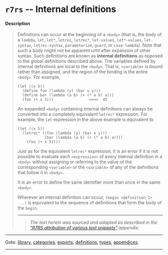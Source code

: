 

<a id='appendix__r7rs__internal-definitions'></a>

# `r7rs` -- Internal definitions


<a id='appendix__r7rs__internal-definitions__description'></a>

#### Description

> Definitions can occur at the
> beginning of a `<body>` (that is, the body of a `lambda`,
> `let`, `let*`, `letrec`, `letrec*`,
> `let-values`, `let*-values`, `let-syntax`, `letrec-syntax`,
> `parameterize`, `guard`, or `case-lambda`).  Note that
> such a body might not be apparent until after expansion of other syntax.
> Such definitions are known as __internal definitions__
> as opposed to the global definitions described above.
> The variables defined by internal definitions are local to the
> `<body>`.  That is, `<variable>` is bound rather than assigned,
> and the region of the binding is the entire `<body>`.  For example,
> 
> ````
> (let ((x 5))
>   (define foo (lambda (y) (bar x y)))
>   (define bar (lambda (a b) (+ (* a b) a)))
>   (foo (+ x 3)))                ===>  45
> ````
> 
> An expanded `<body>` containing internal definitions
> can always be
> converted into a completely equivalent `letrec*` expression.  For
> example, the `let` expression in the above example is equivalent
> to
> 
> ````
> (let ((x 5))
>   (letrec* ((foo (lambda (y) (bar x y)))
>             (bar (lambda (a b) (+ (* a b) a))))
>     (foo (+ x 3))))
> ````
> 
> Just as for the equivalent `letrec*` expression, it is an error if it is not
> possible to evaluate each `<expression>` of every internal
> definition in a `<body>` without assigning or referring to
> the value of the corresponding `<variable>` or the `<variable>`
> of any of the definitions that follow it in `<body>`.
> 
> It is an error to define the same identifier more than once in the
> same `<body>`.
> 
> Wherever an internal definition can occur,
> `(begin <definition_1> ...)`
> is equivalent to the sequence of definitions
> that form the body of the `begin`.
> 
> 
> ----
> > *The text herein was sourced and adapted as described in the ["R7RS attribution of various text snippets"](../../r7rs/appendices/attribution.md#appendix__r7rs__attribution) appendix.*

----

Goto: [library](../../r7rs/_index.md#library__r7rs), [categories](../../r7rs/categories/_index.md#toc__r7rs__categories), [exports](../../r7rs/exports/_index.md#toc__r7rs__exports), [definitions](../../r7rs/definitions/_index.md#toc__r7rs__definitions), [types](../../r7rs/types/_index.md#toc__r7rs__types), [appendices](../../r7rs/appendices/_index.md#toc__r7rs__appendices).

----

